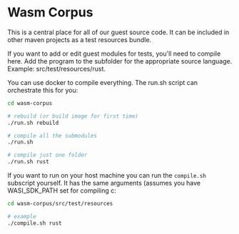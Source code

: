 # Wasm Corpus


This is a central place for all of our guest source code. It can be included in other maven projects as a test
resources bundle.

If you want to add or edit guest modules for tests, you'll need to compile here. Add the program to the subfolder
for the appropriate source language. Example: src/test/resources/rust.

You can use docker to compile everything. The run.sh script can orchestrate this for you:

```bash
cd wasm-corpus

# rebuild (or build image for first time)
./run.sh rebuild

# compile all the submodules
./run.sh 

# compile just one folder
./run.sh rust
```


If you want to run on your host machine you can run the `compile.sh` subscript yourself.
It has the same arguments (assumes you have WASI_SDK_PATH set for compiling c:

```bash
cd wasm-corpus/src/test/resources

# example
./compile.sh rust
```